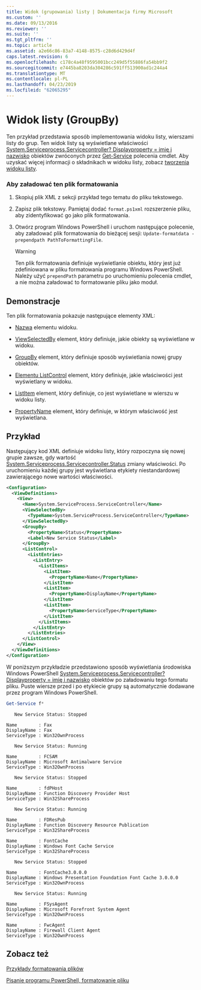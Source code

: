 ```yaml
---
title: Widok (grupowania) listy | Dokumentacja firmy Microsoft
ms.custom: ''
ms.date: 09/13/2016
ms.reviewer: ''
ms.suite: ''
ms.tgt_pltfrm: ''
ms.topic: article
ms.assetid: a2e66c86-83a7-4148-8575-c28d6d429d4f
caps.latest.revision: 6
ms.openlocfilehash: c178c4a48f9595001bcc249d5f55886fa54bb9f2
ms.sourcegitcommit: e7445ba8203da304286c591ff513900ad1c244a4
ms.translationtype: MT
ms.contentlocale: pl-PL
ms.lasthandoff: 04/23/2019
ms.locfileid: "62065295"
---
```

# <a name="list-view-groupby"></a>Widok listy (GroupBy)

Ten przykład przedstawia sposób implementowania widoku listy, wierszami listy do grup. Ten widok listy są wyświetlane właściwości [System.Serviceprocess.Servicecontroller? Displayproperty = imię i nazwisko](/dotnet/api/System.ServiceProcess.ServiceController) obiektów zwróconych przez [Get-Service](/powershell/module/Microsoft.PowerShell.Management/Get-Service) polecenia cmdlet. Aby uzyskać więcej informacji o składnikach w widoku listy, zobacz [tworzenia widoku listy](./creating-a-list-view.md).

### <a name="to-load-this-formatting-file"></a>Aby załadować ten plik formatowania

1. Skopiuj plik XML z sekcji przykład tego tematu do pliku tekstowego.

2. Zapisz plik tekstowy. Pamiętaj dodać `format.ps1xml` rozszerzenie pliku, aby zidentyfikować go jako plik formatowania.

3. Otwórz program Windows PowerShell i uruchom następujące polecenie, aby załadować plik formatowania do bieżącej sesji: `Update-formatdata -prependpath PathToFormattingFile`.

   > [!WARNING]
   > Ten plik formatowania definiuje wyświetlanie obiektu, który jest już zdefiniowana w pliku formatowania programu Windows PowerShell. Należy użyć `prependPath` parametru po uruchomieniu polecenia cmdlet, a nie można załadować to formatowanie pliku jako moduł.

## <a name="demonstrates"></a>Demonstracje

Ten plik formatowania pokazuje następujące elementy XML:

- [Nazwa](./name-element-for-view-format.md) elementu widoku.

- [ViewSelectedBy](./viewselectedby-element-format.md) element, który definiuje, jakie obiekty są wyświetlane w widoku.

- [GroupBy](./viewselectedby-element-format.md) element, który definiuje sposób wyświetlania nowej grupy obiektów.

- [Elementu ListControl](./listcontrol-element-format.md) element, który definiuje, jakie właściwości jest wyświetlany w widoku.

- [ListItem](./listitem-element-for-listitems-for-listcontrol-format.md) element, który definiuje, co jest wyświetlane w wierszu w widoku listy.

- [PropertyName](./propertyname-element-for-listitem-for-listcontrol-format.md) element, który definiuje, w którym właściwość jest wyświetlana.

## <a name="example"></a>Przykład

Następujący kod XML definiuje widoku listy, który rozpoczyna się nowej grupie zawsze, gdy wartość [System.Serviceprocess.Servicecontroller.Status](/dotnet/api/System.ServiceProcess.ServiceController.Status) zmiany właściwości. Po uruchomieniu każdej grupy jest wyświetlana etykiety niestandardowej zawierającego nowe wartości właściwości.

```xml
<Configuration>
  <ViewDefinitions>
    <View>
      <Name>System.ServiceProcess.ServiceController</Name>
      <ViewSelectedBy>
        <TypeName>System.ServiceProcess.ServiceController</TypeName>
      </ViewSelectedBy>
      <GroupBy>
        <PropertyName>Status</PropertyName>
        <Label>New Service Status</Label>
      </GroupBy>
      <ListControl>
        <ListEntries>
          <ListEntry>
            <ListItems>
              <ListItem>
                <PropertyName>Name</PropertyName>
              </ListItem>
              <ListItem>
                <PropertyName>DisplayName</PropertyName>
              </ListItem>
              <ListItem>
                <PropertyName>ServiceType</PropertyName>
              </ListItem>
            </ListItems>
          </ListEntry>
        </ListEntries>
      </ListControl>
    </View>
  </ViewDefinitions>
</Configuration>
```

W poniższym przykładzie przedstawiono sposób wyświetlania środowiska Windows PowerShell [System.Serviceprocess.Servicecontroller? Displayproperty = imię i nazwisko](/dotnet/api/System.ServiceProcess.ServiceController) obiektów po załadowaniu tego formatu pliku. Puste wiersze przed i po etykiecie grupy są automatycznie dodawane przez program Windows PowerShell.

```powershell
Get-Service f*
```

```output
   New Service Status: Stopped

Name        : Fax
DisplayName : Fax
ServiceType : Win32OwnProcess

   New Service Status: Running

Name        : FCSAM
DisplayName : Microsoft Antimalware Service
ServiceType : Win32OwnProcess

   New Service Status: Stopped

Name        : fdPHost
DisplayName : Function Discovery Provider Host
ServiceType : Win32ShareProcess

   New Service Status: Running

Name        : FDResPub
DisplayName : Function Discovery Resource Publication
ServiceType : Win32ShareProcess

Name        : FontCache
DisplayName : Windows Font Cache Service
ServiceType : Win32ShareProcess

   New Service Status: Stopped

Name        : FontCache3.0.0.0
DisplayName : Windows Presentation Foundation Font Cache 3.0.0.0
ServiceType : Win32OwnProcess

   New Service Status: Running

Name        : FSysAgent
DisplayName : Microsoft Forefront System Agent
ServiceType : Win32OwnProcess

Name        : FwcAgent
DisplayName : Firewall Client Agent
ServiceType : Win32OwnProcess
```

## <a name="see-also"></a>Zobacz też

[Przykłady formatowania plików](./examples-of-formatting-files.md)

[Pisanie programu PowerShell, formatowanie pliku](./writing-a-powershell-formatting-file.md)
